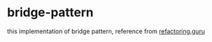 # bridge-pattern
this implementation of bridge pattern, reference from <a href="refactoring.guru">refactoring.guru</a>
